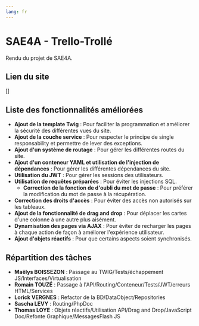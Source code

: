 ```yaml
---
lang: fr
---
```

# SAE4A - Trello-Trollé

Rendu du projet de SAE4A.

## Lien du site 

[]

## Liste des fonctionnalités améliorées 

- **Ajout de la template Twig** : Pour faciliter la programmation et améliorer la sécurité des différentes vues du site.
- **Ajout de la couche service** : Pour respecter le principe de single responsability et permettre de lever des exceptions.
- **Ajout d'un système de routage** : Pour gérer les différentes routes du site.
- **Ajout d'un conteneur YAML et utilisation de l'injection de dépendances** : Pour gérer les différentes dépendances du site.
- **Utilisation du JWT** : Pour gérer les sessions des utilisateurs.
- **Utilisation de requêtes préparées** : Pour éviter les injections SQL.
  - **Correction de la fonction de d'oubli du mot de passe** : Pour préférer la modification du mot de passe à la récupération.
- **Correction des droits d'accès** : Pour éviter des accès non autorisés sur les tableaux.
- **Ajout de la fonctionnalité de drag and drop** : Pour déplacer les cartes d'une colonne à une autre plus aisément.
- **Dynamisation des pages via AJAX** : Pour éviter de recharger les pages à chaque action de façon à améliorer l'expérience utilisateur.
- **Ajout d'objets réactifs** : Pour que certains aspects soient synchronisés.

## Répartition des tâches

- **Maëlys BOISSEZON** : Passage au TWIG/Tests/échappement JS/Interfaces/Virtualisation
- **Romain TOUZÉ** : Passage à l'API/Routing/Conteneur/Tests/JWT/erreurs HTML/Services
- **Lorick VERGNES** : Refactor de la BD/DataObject/Repositories
- **Sascha LEVY** : Routing/PhpDoc
- **Thomas LOYE** : Objets réactifs/Utilisation API/Drag and Drop/JavaScript Doc/Refonte Graphique/MessagesFlash JS
